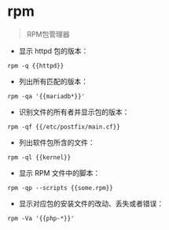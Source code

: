 # rpm

> RPM包管理器

- 显示 httpd 包的版本：

`rpm -q {{httpd}}`

- 列出所有匹配的版本：

`rpm -qa '{{mariadb*}}'`

- 识别文件的所有者并显示包的版本：

`rpm -qf {{/etc/postfix/main.cf}}`

- 列出软件包所含的文件：

`rpm -ql {{kernel}}`

- 显示 RPM 文件中的脚本：

`rpm -qp --scripts {{some.rpm}}`

- 显示对应包的安装文件的改动、丢失或者错误：

`rpm -Va '{{php-*}}'`

[#]: contributors: ([王兴宇，Linux 中國]，[苏保平]，[盛曦 姜]，[Alien])
